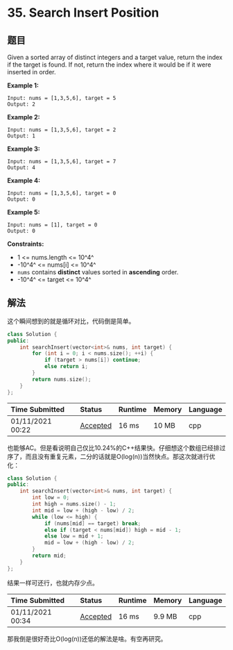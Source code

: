 # 35. Search Insert Position

## 题目

Given a sorted array of distinct integers and a target value, return the index if the target is found. If not, return the index where it would be if it were inserted in order.

 

**Example 1:**

```
Input: nums = [1,3,5,6], target = 5
Output: 2
```

**Example 2:**

```
Input: nums = [1,3,5,6], target = 2
Output: 1
```

**Example 3:**

```
Input: nums = [1,3,5,6], target = 7
Output: 4
```

**Example 4:**

```
Input: nums = [1,3,5,6], target = 0
Output: 0
```

**Example 5:**

```
Input: nums = [1], target = 0
Output: 0
```

 

**Constraints:**

- 1 <= nums.length <= 10^4^
- -10^4^ <= nums[i] <= 10^4^
- `nums` contains **distinct** values sorted in **ascending** order.
- -10^4^ <= target <= 10^4^

## 解法

这个瞬间想到的就是循环对比，代码倒是简单。

```c++
class Solution {
public:
    int searchInsert(vector<int>& nums, int target) {
        for (int i = 0; i < nums.size(); ++i) {
            if (target > nums[i]) continue;
            else return i;
        }
        return nums.size();
    }
};
```

| Time Submitted   | Status                                                       | Runtime | Memory | Language |
| :--------------- | :----------------------------------------------------------- | :------ | :----- | :------- |
| 01/11/2021 00:22 | [Accepted](https://leetcode.com/submissions/detail/441186464/) | 16 ms   | 10 MB  | cpp      |

也能够AC。但是看说明自己仅比10.24%的C++结果快。仔细想这个数组已经排过序了，而且没有重复元素，二分的话就是O(log(n))当然快点。那这次就进行优化：

```c++
class Solution {
public:
    int searchInsert(vector<int>& nums, int target) {
        int low = 0;
        int high = nums.size() - 1;
        int mid = low + (high - low) / 2;
        while (low <= high) {
            if (nums[mid] == target) break;
            else if (target < nums[mid]) high = mid - 1;
            else low = mid + 1;
            mid = low + (high - low) / 2;
        }
        return mid;
    }
};
```

结果一样可还行，也就内存少点。

| Time Submitted   | Status                                                       | Runtime | Memory | Language |
| :--------------- | :----------------------------------------------------------- | :------ | :----- | :------- |
| 01/11/2021 00:34 | [Accepted](https://leetcode.com/submissions/detail/441189694/) | 16 ms   | 9.9 MB | cpp      |

那我倒是很好奇比O(log(n))还低的解法是啥。有空再研究。